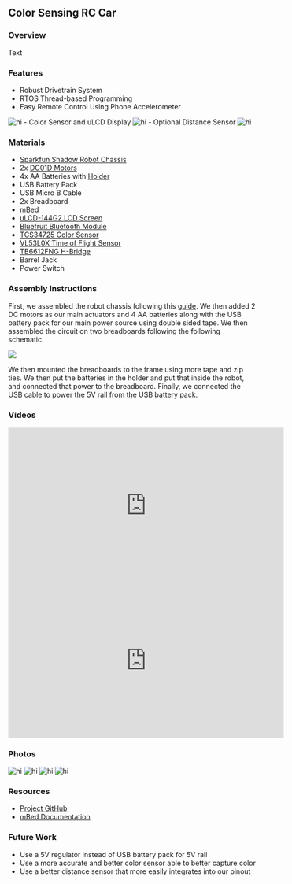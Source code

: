 ## Color Sensing RC Car

### Overview

Text

### Features

- Robust Drivetrain System
- RTOS Thread-based Programming
- Easy Remote Control Using Phone Accelerometer
<img src="images/3.gif" alt="hi" class="inline"/>
- Color Sensor and uLCD Display
<img src="images/2.gif" alt="hi" class="inline"/>
- Optional Distance Sensor
<img src="images/1.gif" alt="hi" class="inline"/>

### Materials

- [Sparkfun Shadow Robot Chassis](https://www.sparkfun.com/products/13301)
- 2x [DG01D Motors](https://www.sparkfun.com/products/13302)
- 4x AA Batteries with [Holder](https://www.sparkfun.com/products/9835)
- USB Battery Pack
- USB Micro B Cable
- 2x Breadboard
- [mBed](https://www.sparkfun.com/products/9564)
- [uLCD-144G2 LCD Screen](https://www.sparkfun.com/products/11377)
- [Bluefruit Bluetooth Module](https://www.adafruit.com/product/2479)
- [TCS34725 Color Sensor](https://www.adafruit.com/product/1334)
- [VL53L0X Time of Flight Sensor](https://www.adafruit.com/product/3317)
- [TB6612FNG H-Bridge](https://www.sparkfun.com/products/14450)
- Barrel Jack
- Power Switch

### Assembly Instructions

First, we assembled the robot chassis following this [guide](https://learn.sparkfun.com/tutorials/assembly-guide-for-redbot-with-shadow-chassis?_ga=2.58909997.1625431823.1620084318-527652614.1619801898). We then added 2 DC motors as our main actuators and 4 AA batteries along with the USB battery pack for our main power source using double sided tape. We then assembled the circuit on two breadboards following the following schematic.


[![](images/schematic.png) ](https://raw.githubusercontent.com/ashbhan/ece4180-project/main/schematic/schematic_image.png)

We then mounted the breadboards to the frame using more tape and zip ties. We then put the batteries in the holder and put that inside the robot, and connected that power to the breadboard. Finally, we connected the USB cable to power the 5V rail from the USB battery pack.

### Videos

<iframe width="560" height="315" src="https://www.youtube.com/embed/vTKceMmFgSQ" frameborder="0" allow="autoplay; encrypted-media" allowfullscreen></iframe>

<iframe width="560" height="315" src="https://www.youtube.com/embed/JGAJsVZTDLc" frameborder="0" allow="autoplay; encrypted-media" allowfullscreen></iframe>

### Photos

<img src="images/1.jpeg" alt="hi" class="inline"/>

<img src="images/2.jpeg" alt="hi" class="inline"/>

<img src="images/3.jpeg" alt="hi" class="inline"/>

<img src="images/4.jpeg" alt="hi" class="inline"/>

### Resources
- [Project GitHub](https://github.com/ashbhan/ece4180-project)
- [mBed Documentation](https://os.mbed.com/handbook/Homepage)

### Future Work
- Use a 5V regulator instead of USB battery pack for 5V rail
- Use a more accurate and better color sensor able to better capture color
- Use a better distance sensor that more easily integrates into our pinout
